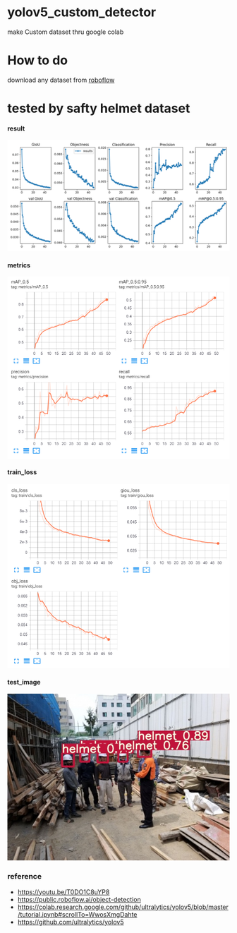 yolov5_custom_detector
===
make Custom dataset thru google colab

# How to do
download any dataset from [roboflow](https://public.roboflow.ai/object-detection)


tested by safty helmet dataset
===
#### result
![](./img/results.png)
#### metrics
![](./img/metrics.png)
#### train_loss
![](./img/train_loss.png)
#### test_image
![](./img/test.jpg)

### reference 
+ https://youtu.be/T0DO1C8uYP8
+ https://public.roboflow.ai/object-detection
+ https://colab.research.google.com/github/ultralytics/yolov5/blob/master/tutorial.ipynb#scrollTo=WwosXmgDahte
+ https://github.com/ultralytics/yolov5
